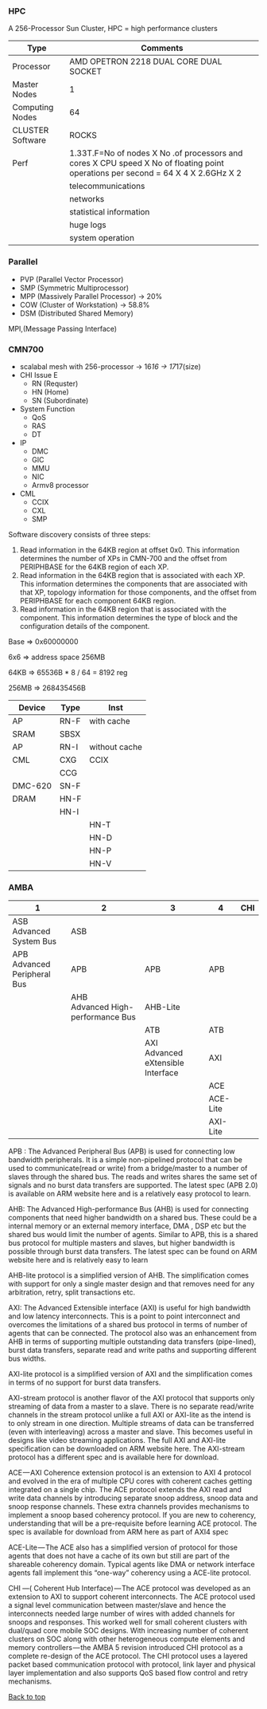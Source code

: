 ### HPC
A 256-Processor Sun Cluster, HPC = high performance clusters

|Type|Comments|
|----|----|
|Processor|AMD OPETRON 2218 DUAL CORE DUAL SOCKET|
|Master Nodes|1|
|Computing Nodes|64|
|CLUSTER Software|ROCKS|
|Perf|1.33T.F=No of nodes X No .of processors and cores X CPU speed X No of floating point operations per second = 64 X 4 X 2.6GHz X 2|
||telecommunications|
||networks|
||statistical information|
||huge logs|
||system operation|

### Parallel

- PVP (Parallel Vector Processor)
- SMP (Symmetric Multiprocessor)
- MPP (Massively Parallel Processor) -> 20%
- COW (Cluster of Workstation) -> 58.8%
- DSM (Distributed Shared Memory)

MPI,(Message Passing Interface)

### CMN700

- scalabal mesh with 256-processor -> 16*16 -> 17*17(size)
- CHI Issue E
  - RN (Requster)
  - HN (Home)
  - SN (Subordinate)
- System Function
  - QoS
  - RAS
  - DT
- IP
  - DMC
  - GIC
  - MMU
  - NIC
  - Armv8 processor
- CML
  - CCIX
  - CXL
  - SMP

Software discovery consists of three steps:
1. Read information in the 64KB region at offset 0x0. This information determines the number of XPs
in CMN-700 and the offset from PERIPHBASE for the 64KB region of each XP.
2. Read information in the 64KB region that is associated with each XP. This information determines
the components that are associated with that XP, topology information for those components, and the
offset from PERIPHBASE for each component 64KB region.
3. Read information in the 64KB region that is associated with the component. This information
determines the type of block and the configuration details of the component.


Base  => 0x60000000

6x6   => address space 256MB

64KB  => 65536B * 8 / 64 = 8192 reg

256MB => 268435456B


|Device|Type|Inst|
|---|---|---|
|AP|RN-F|with cache|
|SRAM|SBSX||
|AP|RN-I|without cache|
|CML|CXG|CCIX|
|   |CCG|    |
|DMC-620|SN-F||
|DRAM|HN-F||
||HN-I||
|||HN-T|
|||HN-D|
|||HN-P|
|||HN-V|

### AMBA

|1  |2  |3  |4  |CHI|
|---|---|---|---|---|
|ASB<br>Advanced System Bus|ASB|   |    |   |
|APB<br>Advanced Peripheral Bus|APB|APB     |APB||
|   |AHB<br>Advanced High-performance Bus|AHB-Lite|   ||
|   |   |ATB|ATB||
|   |   |AXI<br>Advanced eXtensible Interface|AXI||
|   |   ||ACE||
|   |   ||ACE-Lite||
|   |   ||AXI-Lite||

APB : The Advanced Peripheral Bus (APB) is used for connecting low bandwidth peripherals. It is a simple non-pipelined protocol that can be used to communicate(read or write) from a bridge/master to a number of slaves through the shared bus. The reads and writes shares the same set of signals and no burst data transfers are supported. The latest spec (APB 2.0) is available on ARM website here and is a relatively easy protocol to learn.

AHB: The Advanced High-performance Bus (AHB) is used for connecting components that need higher bandwidth on a shared bus. These could be a internal memory or an external memory interface, DMA , DSP etc but the shared bus would limit the number of agents. Similar to APB, this is a shared bus protocol for multiple masters and slaves, but higher bandwidth is possible through burst data transfers. The latest spec can be found on ARM website here and is relatively easy to learn

AHB-lite protocol is a simplified version of AHB. The simplification comes with support for only a single master design and that removes need for any arbitration, retry, split transactions etc.

AXI: The Advanced Extensible interface (AXI) is useful for high bandwidth and low latency interconnects. This is a point to point interconnect and overcomes the limitations of a shared bus protocol in terms of number of agents that can be connected. The protocol also was an enhancement from AHB in terms of supporting multiple outstanding data transfers (pipe-lined), burst data transfers, separate read and write paths and supporting different bus widths.

AXI-lite protocol is a simplified version of AXI and the simplification comes in terms of no support for burst data transfers.

AXI-stream protocol is another flavor of the AXI protocol that supports only streaming of data from a master to a slave. There is no separate read/write channels in the stream protocol unlike a full AXI or AXI-lite as the intend is to only stream in one direction. Multiple streams of data can be transferred (even with interleaving) across a master and slave. This becomes useful in designs like video streaming applications.
The full AXI and AXI-lite specification can be downloaded on ARM website here. The AXI-stream protocol has a different spec and is available here for download.

ACE — AXI Coherence extension protocol is an extension to AXI 4 protocol and evolved in the era of multiple CPU cores with coherent caches getting integrated on a single chip. The ACE protocol extends the AXI read and write data channels by introducing separate snoop address, snoop data and snoop response channels. These extra channels provides mechanisms to implement a snoop based coherency protocol. If you are new to coherency, understanding that will be a pre-requisite before learning ACE protocol. The spec is available for download from ARM here as part of AXI4 spec

ACE-Lite — The ACE also has a simplified version of protocol for those agents that does not have a cache of its own but still are part of the shareable coherency domain. Typical agents like DMA or network interface agents fall implement this “one-way” coherency using a ACE-lite protocol.

CHI —( Coherent Hub Interface) — The ACE protocol was developed as an extension to AXI to support coherent interconnects. The ACE protocol used a signal level communication between master/slave and hence the interconnects needed large number of wires with added channels for snoops and responses. This worked well for small coherent clusters with dual/quad core mobile SOC designs. With increasing number of coherent clusters on SOC along with other heterogeneous compute elements and memory controllers — the AMBA 5 revision introduced CHI protocol as a complete re-design of the ACE protocol. The CHI protocol uses a layered packet based communication protocol with protocol, link layer and physical layer implementation and also supports QoS based flow control and retry mechanisms.


<a href="#top">Back to top</a>

